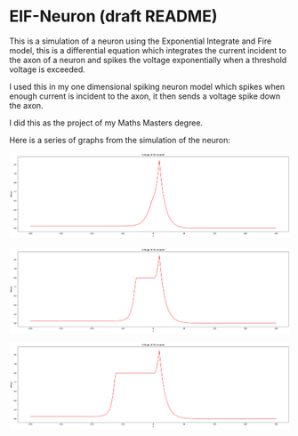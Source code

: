 # EIF-Neuron (draft README)

This is a simulation of a neuron using the Exponential Integrate and Fire model, this is a differential equation which integrates the current incident to the axon of a neuron and spikes the voltage exponentially when a threshold voltage is exceeded.

I used this in my one dimensional spiking neuron model which spikes when enough current is incident to the axon, it then sends a voltage spike down the axon.

I did this as the project of my Maths Masters degree.

Here is a series of graphs from the simulation of the neuron:


![Unknown.png](Unknown.png)

![Unknown-2.png](Unknown-2.png)

![Unknown-3.png](Unknown-3.png)
